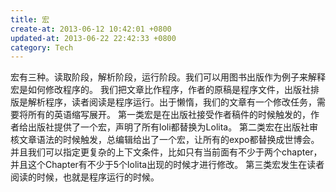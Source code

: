 ```yaml
---
title: 宏
create-at: 2013-06-12 10:42:01 +0800
updated-at: 2013-06-22 22:42:33 +0800
category: Tech
---
```


宏有三种。读取阶段，解析阶段，运行阶段。我们可以用图书出版作为例子来解释宏是如何修改程序的。
我们把文章比作程序，作者的原稿是程序文件，出版社排版是解析程序，读者阅读是程序运行。出于懒惰，我们的文章有一个修改任务，需要将所有的英语缩写展开。
第一类宏是在出版社接受作者稿件的时候触发的，作者给出版社提供了一个宏，声明了所有loli都替换为Lolita。
第二类宏在出版社审核文章语法的时候触发，总编辑给出了一个宏，让所有的expo都替换成世博会。并且我们可以指定更复杂的上下文条件，比如只有当前面有不少于两个chapter，并且这个Chapter有不少于5个lolita出现的时候才进行修改。
第三类宏发生在读者阅读的时候，也就是程序运行的时候。
